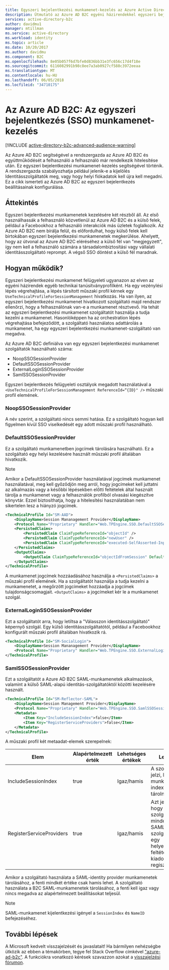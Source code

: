 ```yaml
---
title: Egyszeri bejelentkezési munkamenet-kezelés az Azure Active Directory B2C egyéni házirendekkel |} Microsoft Docs
description: Útmutató az Azure AD B2C egyéni házirendekkel egyszeri bejelentkezési munkameneteket kezelhessen.
services: active-directory-b2c
author: davidmu1
manager: mtillman
ms.service: active-directory
ms.workload: identity
ms.topic: article
ms.date: 10/20/2017
ms.author: davidmu
ms.component: B2C
ms.openlocfilehash: 8e05b057f6d7bfe0d836bb31e3fc656c17d4f18e
ms.sourcegitcommit: 6116082991b98c8ee7a3ab0927cf588c3972eeaa
ms.translationtype: MT
ms.contentlocale: hu-HU
ms.lasthandoff: 06/05/2018
ms.locfileid: "34710175"
---
```

# <a name="azure-ad-b2c-single-sign-on-sso-session-management"></a>Az Azure AD B2C: Az egyszeri bejelentkezés (SSO) munkamenet-kezelés

[!INCLUDE [active-directory-b2c-advanced-audience-warning](../../includes/active-directory-b2c-advanced-audience-warning.md)]

Az Azure AD B2C segítségével a rendszergazda az Azure AD B2C és együttműködését a felhasználó a felhasználó már rendelkezik hitelesítése után. Ez egyszeri bejelentkezési munkamenet-kezelés segítségével történik. A rendszergazda szabályozhatja például jelenik-e a kijelölés Identitásszolgáltatók meg, vagy hogy helyi fiókadatok kell újra kell megadni. Ez a cikk ismerteti az Azure AD B2C az egyszeri bejelentkezés beállításainak konfigurálása.

## <a name="overview"></a>Áttekintés

Egyszeri bejelentkezési munkamenetek kezelésére két részből áll. Az első használhassák a felhasználó közvetlenül az Azure AD B2C és a külső felek, például a Facebookhoz a felhasználó interakciók más üzletek foglalkozik. Az Azure AD B2C nem bírálja felül, és előfordulhat, hogy külső felek kell birtokában egyszeri bejelentkezési munkamenetek megkerülése. Ahelyett, hogy az útvonal az Azure AD B2C eléréséhez a külső fél van "megjegyzett", így nem kell a felhasználó számára a társadalombiztosítási vagy vállalati identitásszolgáltató reprompt. A végső SSO döntést a külső fél maradnak.

## <a name="how-does-it-work"></a>Hogyan működik?

Egyszeri bejelentkezési munkamenet felügyeleti ugyanazon az elven az egyéni házirendek egyéb technikai tanúsítványprofilként. Ha egy vezénylési lépés végrehajtása, a lépés társított műszaki profil kérnek egy `UseTechnicalProfileForSessionManagement` hivatkozás. Ha van ilyen, az egyszeri bejelentkezési munkamenet hivatkozott szolgáltató majd rendszer ellenőrzi, hogy a felhasználónak van-e a munkamenet résztvevő. Ha tehát az egyszeri bejelentkezési munkamenet szolgáltatót használja a tudja kezelni a munkamenet. Hasonlóképpen ha az orchestration lépés végrehajtása befejeződött, a szolgáltató használatos adattárolás a munkamenet, ha egy egyszeri bejelentkezési munkamenet-szolgáltató van megadva.

Az Azure AD B2C definiálva van egy egyszeri bejelentkezési munkamenet szolgáltatók használható száma:

* NoopSSOSessionProvider
* DefaultSSOSessionProvider
* ExternalLoginSSOSessionProvider
* SamlSSOSessionProvider

Egyszeri bejelentkezés felügyeleti osztályok megadott használatával a `<UseTechnicalProfileForSessionManagement ReferenceId=“{ID}" />` műszaki profil elemének.

### <a name="noopssosessionprovider"></a>NoopSSOSessionProvider

A név szerint, a szolgáltató nincs semmi hatása. Ez a szolgáltató hogyan kell figyelmen kívül SSO viselkedését egy adott műszaki profil használható.

### <a name="defaultssosessionprovider"></a>DefaultSSOSessionProvider

Ez a szolgáltató munkamenetben jogcímek tárolására használható. Ez a szolgáltató egy helyi kezelésére használt műszaki profil általában hivatkozik. 

> [!NOTE]
> Amikor a DefaultSSOSessionProvider használatával jogcímek munkamenet használatával, meg kell győződjön meg arról, hogy jogcímeket kell juttatni az alkalmazás vagy a későbbi lépésekben előtti feltételek által használt tárolja a munkamenet vagy a felhasználók profilból olvasási kiegészítve könyvtár. Ezzel biztosíthatja, hogy a hitelesítési használatában nem sikertelen lesz a hiányzó jogcímek.

```XML
<TechnicalProfile Id="SM-AAD">
    <DisplayName>Session Mananagement Provider</DisplayName>
    <Protocol Name="Proprietary" Handler="Web.TPEngine.SSO.DefaultSSOSessionProvider, Web.TPEngine, Version=1.0.0.0, Culture=neutral, PublicKeyToken=null" />
    <PersistedClaims>
        <PersistedClaim ClaimTypeReferenceId="objectId" />
        <PersistedClaim ClaimTypeReferenceId="newUser" />
        <PersistedClaim ClaimTypeReferenceId="executed-SelfAsserted-Input" />
    </PersistedClaims>
    <OutputClaims>
        <OutputClaim ClaimTypeReferenceId="objectIdFromSession" DefaultValue="true" />
    </OutputClaims>
</TechnicalProfile>
```

A munkamenet jogcímek hozzáadásához használja a `<PersistedClaims>` a műszaki profil elemének. Ha a szolgáltatót használja a tudja kezelni a munkamenetet, a megőrzött jogcímeket hozzáadja a jogcímek tulajdonságcsomagjait. `<OutputClaims>` a jogcímeket kér le a munkamenet szolgál.

### <a name="externalloginssosessionprovider"></a>ExternalLoginSSOSessionProvider

Ezt a szolgáltatót arra, hogy letiltsa a "Válasszon identitásszolgáltató" képernyő szolgál. Egy külső identitásszolgáltatótól, például a Facebookhoz konfigurált műszaki profil általában hivatkozik rá. 

```XML
<TechnicalProfile Id="SM-SocialLogin">
    <DisplayName>Session Mananagement Provider</DisplayName>
    <Protocol Name="Proprietary" Handler="Web.TPEngine.SSO.ExternalLoginSSOSessionProvider, Web.TPEngine, Version=1.0.0.0, Culture=neutral, PublicKeyToken=null" />
</TechnicalProfile>
```

### <a name="samlssosessionprovider"></a>SamlSSOSessionProvider

Ezt a szolgáltatót a Azure AD B2C SAML-munkamenetek alkalmazások, valamint a külső SAML-alapú identitás-szolgáltatóktól közötti kezelésére használt.

```XML
<TechnicalProfile Id="SM-Reflector-SAML">
    <DisplayName>Session Management Provider</DisplayName>
    <Protocol Name="Proprietary" Handler="Web.TPEngine.SSO.SamlSSOSessionProvider, Web.TPEngine, Version=1.0.0.0, Culture=neutral, PublicKeyToken=null" />
    <Metadata>
        <Item Key="IncludeSessionIndex">false</Item>
        <Item Key="RegisterServiceProviders">false</Item>
    </Metadata>
</TechnicalProfile>
```

A műszaki profil két metaadat-elemek szerepelnek:

| Elem | Alapértelmezett érték | Lehetséges értékek | Leírás
| --- | --- | --- | --- |
| IncludeSessionIndex | true | Igaz/hamis | A szolgáltató jelzi, hogy a munkamenet index kell tárolni. |
| RegisterServiceProviders | true | Igaz/hamis | Azt jelzi, hogy a szolgáltató minden SAML szolgáltatók, egy helyességi feltétel kiadott kell regisztrálni. |

Amikor a szolgáltató használata a SAML-identity provider munkamenetek tárolásához, a fenti mindkét értéke csak hamis lehet. A szolgáltató használata a B2C SAML-munkamenetek tárolásához, a fenti kell igaz vagy nincs megadva az alapértelmezett beállításokat teljesül.

>[!NOTE]
> SAML-munkamenet kijelentkezési igényel a `SessionIndex` és `NameID` befejezéséhez.

## <a name="next-steps"></a>További lépések

A Microsoft kedvelt visszajelzését és javaslatait! Ha bármilyen nehézségbe ütközik az ebben a témakörben, tegye fel Stack Overflow címkével ["azure-ad-b2c"](https://stackoverflow.com/questions/tagged/azure-ad-b2c). A funkciókra vonatkozó kérések szavazzon azokat a [visszajelzési fórumon](https://feedback.azure.com/forums/169401-azure-active-directory/category/160596-b2c).

